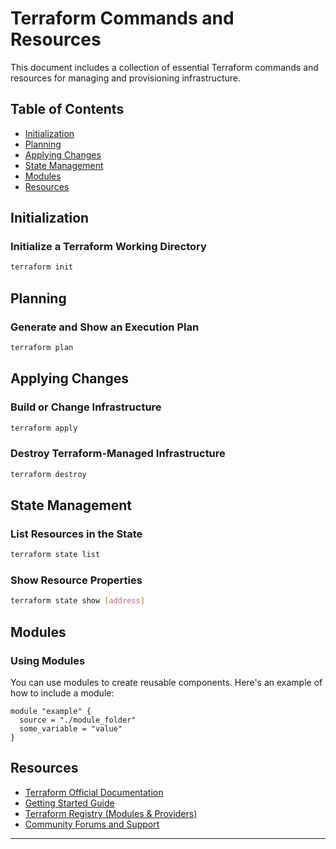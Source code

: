 # Terraform Commands and Resources

This document includes a collection of essential Terraform commands and resources for managing and provisioning infrastructure.

## Table of Contents

- [Initialization](#initialization)
- [Planning](#planning)
- [Applying Changes](#applying-changes)
- [State Management](#state-management)
- [Modules](#modules)
- [Resources](#resources)

## Initialization

### Initialize a Terraform Working Directory
```bash
terraform init
```

## Planning

### Generate and Show an Execution Plan
```bash
terraform plan
```

## Applying Changes

### Build or Change Infrastructure
```bash
terraform apply
```

### Destroy Terraform-Managed Infrastructure
```bash
terraform destroy
```

## State Management

### List Resources in the State
```bash
terraform state list
```

### Show Resource Properties
```bash
terraform state show [address]
```

## Modules

### Using Modules

You can use modules to create reusable components. Here's an example of how to include a module:

```hcl
module "example" {
  source = "./module_folder"
  some_variable = "value"
}
```

## Resources

- [Terraform Official Documentation](https://www.terraform.io/docs/index.html)
- [Getting Started Guide](https://www.terraform.io/intro/index.html)
- [Terraform Registry (Modules & Providers)](https://registry.terraform.io/)
- [Community Forums and Support](https://discuss.hashicorp.com/c/terraform-core/27)

---
